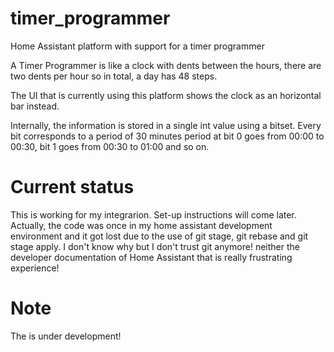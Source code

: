 # timer_programmer
Home Assistant platform with support for a timer programmer

A Timer Programmer is like a clock with dents between the hours, there are two dents per hour so in total, a day has 48 steps.

The UI that is currently using this platform shows the clock as an horizontal bar instead.

Internally, the information is stored in a single int value using a bitset. Every bit corresponds to a period of 30 minutes period at bit 0 goes from 00:00 to 00:30, bit 1 goes from 00:30 to 01:00 and so on.

# Current status

This is working for my integrarion. Set-up instructions will come later. Actually, the code was once in my home assistant development environment and it got lost due to the use of git stage, git rebase and git stage apply. I don't know why but I don't trust git anymore! neither the developer documentation of Home Assistant that is really frustrating experience!

# Note

The is under development!